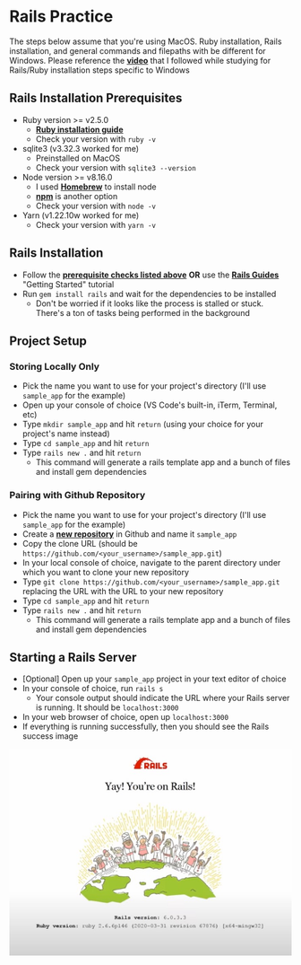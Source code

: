 # Rails Practice

The steps below assume that you're using MacOS. Ruby installation, Rails installation, and general commands and filepaths with be different for Windows. Please reference the [**video**](https://www.youtube.com/watch?v=fmyvWz5TUWg&ab_channel=freeCodeCamp.org) that I followed while studying for Rails/Ruby installation steps specific to Windows

## Rails Installation Prerequisites

- Ruby version >= v2.5.0
  - [**Ruby installation guide**](https://www.ruby-lang.org/en/documentation/installation/)
  - Check your version with `ruby -v`
- sqlite3 (v3.32.3 worked for me)
  - Preinstalled on MacOS
  - Check your version with `sqlite3 --version`
- Node version >= v8.16.0
  - I used [**Homebrew**](https://formulae.brew.sh/formula/node#default) to install node
  - [**npm**](https://docs.npmjs.com/downloading-and-installing-node-js-and-npm) is another option
  - Check your version with `node -v`
- Yarn (v1.22.10w worked for me)
  - Check your version with `yarn -v`

## Rails Installation

- Follow the [**prerequisite checks listed above**](#Rails-Installation-Prerequisites) **OR** use the [**Rails Guides**](https://guides.rubyonrails.org/getting_started.html) "Getting Started" tutorial
- Run `gem install rails` and wait for the dependencies to be installed
  - Don't be worried if it looks like the process is stalled or stuck. There's a ton of tasks being performed in the background

## Project Setup

### Storing Locally Only

- Pick the name you want to use for your project's directory (I'll use `sample_app` for the example)
- Open up your console of choice (VS Code's built-in, iTerm, Terminal, etc)
- Type `mkdir sample_app` and hit `return` (using your choice for your project's name instead)
- Type `cd sample_app` and hit `return`
- Type `rails new .` and hit `return`
  - This command will generate a rails template app and a bunch of files and install gem dependencies

### Pairing with Github Repository

- Pick the name you want to use for your project's directory (I'll use `sample_app` for the example)
- Create a [**new repository**](https://github.com/new) in Github and name it `sample_app`
- Copy the clone URL (should be `https://github.com/<your_username>/sample_app.git`)
- In your local console of choice, navigate to the parent directory under which you want to clone your new repository
- Type `git clone https://github.com/<your_username>/sample_app.git` replacing the URL with the URL to your new repository
- Type `cd sample_app` and hit `return`
- Type `rails new .` and hit `return`
  - This command will generate a rails template app and a bunch of files and install gem dependencies

## Starting a Rails Server

- \[Optional\] Open up your `sample_app` project in your text editor of choice
- In your console of choice, run `rails s`
  - Your console output should indicate the URL where your Rails server is running. It should be `localhost:3000`
- In your web browser of choice, open up `localhost:3000`
- If everything is running successfully, then you should see the Rails success image

![Rails Success](./app/assets/images/Learn%20Ruby%20on%20Rails%20-%20Full%20Course%20-%20YouTube%202021-07-24%20at%204.54.45%20PM.jpg)
